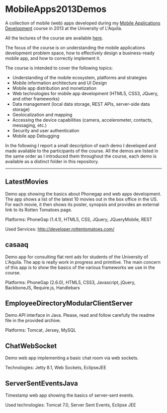 MobileApps2013Demos
===================

A collection of mobile (web) apps developed during my [Mobile Applications Development](http://lore.com/MAD2013) course in 2013 at the University of L'Aquila.

All the lectures of the course are available [here](http://www.slideshare.net/iivanoo/presentations).

The focus of the course is on understanding the mobile applications development problem space, how to effectively design a business-ready mobile app, and how to correctly implement it.

The course is intended to cover the following topics:

+ Understanding of the mobile ecosystem, platforms and strategies
+ Mobile information architecture and UI Design
+ Mobile app distribution and monetization
+ Web technologies for mobile app development (HTML5, CSS3, JQuery, and other frameworks)
+ Data management (local data storage, REST APIs, server-side data storage)
+ Geolocalization and mapping
+ Accessing the device capabilities (camera, accelerometer, contacts, messaging, etc.)
+ Security and user authentication
+ Mobile app Debugging

In the following I report a small description of each demo I developed and made available to the participants of the course. All the demos are listed in the same order as I introduced them throughout the course, each demo is available as a distinct folder in this repository.

***

LatestMovies
------------

Demo app showing the basics about Phonegap and web apps development.
The app shows a list of the latest 10 movies out in the box office in the US. For each movie, it then shows its poster, synopsis and provides an external link to its Rotten Tomatoes page.

Platforms: PhoneGap (1.4.1), HTML5, CSS, JQuery, JQueryMobile, REST

Used Services: http://developer.rottentomatoes.com/

casaaq
------

Demo app for consulting flat rent ads for students of the University of L'Aquila.
The app is really work in progress and primitive. The main concern of this app is to show the basics of the various frameworks
we use in the course.

Platforms: PhoneGap (2.6.0), HTML5, CSS3, Javascript, jQuery, BackboneJS, Require.js, Handlebars

EmployeeDirectoryModularClientServer
------------------------------------

Demo API interface in Java. Please, read and follow carefully the readme file in the provided archive.

Platforms: Tomcat, Jersey, MySQL

ChatWebSocket
-------------

Demo web app implementing a basic chat room via web sockets.

Technologies: Jetty 8.1, Web Sockets, EclipseJEE

ServerSentEventsJava
--------------------

Timestamp web app showing the basics of server-sent events.

Used technologies: Tomcat 7.0, Server Sent Events, Eclipse JEE
